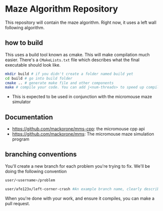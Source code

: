 # Maze Algorithm Repository

This repository will contain the maze algorithm. Right now, it uses a left wall following algorithm.

## how to build

This uses a build tool known as cmake. This will make compilation much easier. There's a `CMakeLists.txt` file which describes what the final executable should look like.

```sh
mkdir build # if you didn't create a folder named build yet
cd build # go into build folder
cmake .. # generate make file and other components
make # compile your code. You can add j<num-threads> to speed up compilation
```


- This is expected to be used in conjunction with the micromouse maze simulator


## Documentation

- https://github.com/mackorone/mms-cpp: the micromouse cpp api
- https://github.com/mackorone/mms: The micromouse maze simulation program

## branching conventions

You'll create a new branch for each problem you're trying to fix. We'll be doing the following convention

```sh
user/<username>/problem

user/afe123x/left-corner-crash #An example branch name, clearly describing what we're working on.
```

When you're done with your work, and ensure it compiles, you can make a pull request.